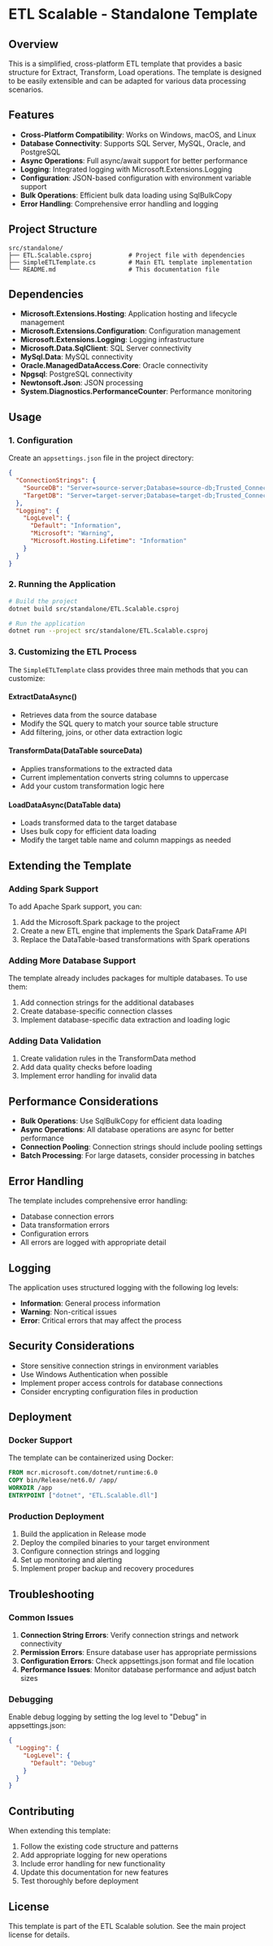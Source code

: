 # ETL Scalable - Standalone Template

## Overview

This is a simplified, cross-platform ETL template that provides a basic structure for Extract, Transform, Load operations. The template is designed to be easily extensible and can be adapted for various data processing scenarios.

## Features

- **Cross-Platform Compatibility**: Works on Windows, macOS, and Linux
- **Database Connectivity**: Supports SQL Server, MySQL, Oracle, and PostgreSQL
- **Async Operations**: Full async/await support for better performance
- **Logging**: Integrated logging with Microsoft.Extensions.Logging
- **Configuration**: JSON-based configuration with environment variable support
- **Bulk Operations**: Efficient bulk data loading using SqlBulkCopy
- **Error Handling**: Comprehensive error handling and logging

## Project Structure

```
src/standalone/
├── ETL.Scalable.csproj          # Project file with dependencies
├── SimpleETLTemplate.cs         # Main ETL template implementation
└── README.md                    # This documentation file
```

## Dependencies

- **Microsoft.Extensions.Hosting**: Application hosting and lifecycle management
- **Microsoft.Extensions.Configuration**: Configuration management
- **Microsoft.Extensions.Logging**: Logging infrastructure
- **Microsoft.Data.SqlClient**: SQL Server connectivity
- **MySql.Data**: MySQL connectivity
- **Oracle.ManagedDataAccess.Core**: Oracle connectivity
- **Npgsql**: PostgreSQL connectivity
- **Newtonsoft.Json**: JSON processing
- **System.Diagnostics.PerformanceCounter**: Performance monitoring

## Usage

### 1. Configuration

Create an `appsettings.json` file in the project directory:

```json
{
  "ConnectionStrings": {
    "SourceDB": "Server=source-server;Database=source-db;Trusted_Connection=true;",
    "TargetDB": "Server=target-server;Database=target-db;Trusted_Connection=true;"
  },
  "Logging": {
    "LogLevel": {
      "Default": "Information",
      "Microsoft": "Warning",
      "Microsoft.Hosting.Lifetime": "Information"
    }
  }
}
```

### 2. Running the Application

```bash
# Build the project
dotnet build src/standalone/ETL.Scalable.csproj

# Run the application
dotnet run --project src/standalone/ETL.Scalable.csproj
```

### 3. Customizing the ETL Process

The `SimpleETLTemplate` class provides three main methods that you can customize:

#### ExtractDataAsync()
- Retrieves data from the source database
- Modify the SQL query to match your source table structure
- Add filtering, joins, or other data extraction logic

#### TransformData(DataTable sourceData)
- Applies transformations to the extracted data
- Current implementation converts string columns to uppercase
- Add your custom transformation logic here

#### LoadDataAsync(DataTable data)
- Loads transformed data to the target database
- Uses bulk copy for efficient data loading
- Modify the target table name and column mappings as needed

## Extending the Template

### Adding Spark Support

To add Apache Spark support, you can:

1. Add the Microsoft.Spark package to the project
2. Create a new ETL engine that implements the Spark DataFrame API
3. Replace the DataTable-based transformations with Spark operations

### Adding More Database Support

The template already includes packages for multiple databases. To use them:

1. Add connection strings for the additional databases
2. Create database-specific connection classes
3. Implement database-specific data extraction and loading logic

### Adding Data Validation

1. Create validation rules in the TransformData method
2. Add data quality checks before loading
3. Implement error handling for invalid data

## Performance Considerations

- **Bulk Operations**: Use SqlBulkCopy for efficient data loading
- **Async Operations**: All database operations are async for better performance
- **Connection Pooling**: Connection strings should include pooling settings
- **Batch Processing**: For large datasets, consider processing in batches

## Error Handling

The template includes comprehensive error handling:

- Database connection errors
- Data transformation errors
- Configuration errors
- All errors are logged with appropriate detail

## Logging

The application uses structured logging with the following log levels:

- **Information**: General process information
- **Warning**: Non-critical issues
- **Error**: Critical errors that may affect the process

## Security Considerations

- Store sensitive connection strings in environment variables
- Use Windows Authentication when possible
- Implement proper access controls for database connections
- Consider encrypting configuration files in production

## Deployment

### Docker Support

The template can be containerized using Docker:

```dockerfile
FROM mcr.microsoft.com/dotnet/runtime:6.0
COPY bin/Release/net6.0/ /app/
WORKDIR /app
ENTRYPOINT ["dotnet", "ETL.Scalable.dll"]
```

### Production Deployment

1. Build the application in Release mode
2. Deploy the compiled binaries to your target environment
3. Configure connection strings and logging
4. Set up monitoring and alerting
5. Implement proper backup and recovery procedures

## Troubleshooting

### Common Issues

1. **Connection String Errors**: Verify connection strings and network connectivity
2. **Permission Errors**: Ensure database user has appropriate permissions
3. **Configuration Errors**: Check appsettings.json format and file location
4. **Performance Issues**: Monitor database performance and adjust batch sizes

### Debugging

Enable debug logging by setting the log level to "Debug" in appsettings.json:

```json
{
  "Logging": {
    "LogLevel": {
      "Default": "Debug"
    }
  }
}
```

## Contributing

When extending this template:

1. Follow the existing code structure and patterns
2. Add appropriate logging for new operations
3. Include error handling for new functionality
4. Update this documentation for new features
5. Test thoroughly before deployment

## License

This template is part of the ETL Scalable solution. See the main project license for details.
